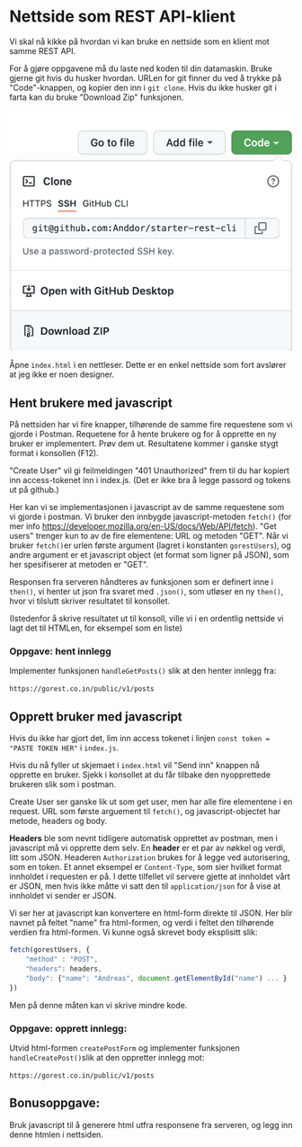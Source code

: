 # Nettside som REST API-klient

Vi skal nå kikke på hvordan vi kan bruke en nettside som en klient mot samme REST API.

For å gjøre oppgavene må du laste ned koden til din datamaskin. Bruke gjerne git hvis du husker hvordan. URLen for git finner du ved å trykke på "Code"-knappen, og kopier den inn i `git clone`. Hvis du ikke husker git i farta kan du bruke "Download Zip" funksjonen. 

![Skjermdump: Svaret fra en POST-request i postman](./img/github_download.png)

Åpne `index.html` i en nettleser. Dette er en enkel nettside som fort avslører at jeg ikke er noen designer.

## Hent brukere med javascript

På nettsiden har vi fire knapper, tilhørende de samme fire requestene som vi gjorde i Postman. Requetene for å hente brukere og for å opprette en ny bruker er implementert. Prøv dem ut. Resultatene kommer i ganske stygt format i konsollen (F12).

"Create User" vil gi feilmeldingen "401 Unauthorized" frem til du har kopiert inn access-tokenet inn i index.js. (Det er ikke bra å legge passord og tokens ut på github.)

Her kan vi se implementasjonen i javascript av de samme requestene som vi gjorde i postman. Vi bruker den innbygde javascript-metoden `fetch()` (for mer info https://developer.mozilla.org/en-US/docs/Web/API/fetch). "Get users" trenger kun to av de fire elementene: URL og metoden "GET". Når vi bruker `fetch()`er urlen første argument (lagret i konstanten `gorestUsers`), og andre argument er et javascript object (et format som ligner på JSON), som her spesifiserer at metoden er "GET".

Responsen fra serveren håndteres av funksjonen som er definert inne i `then()`, vi henter ut json fra svaret med `.json()`, som utløser en ny `then()`, hvor vi tilslutt skriver resultatet til konsollet.

(Istedenfor å skrive resultatet ut til konsoll, ville vi i en ordentlig nettside vi lagt det til HTMLen, for eksempel som en liste)

### Oppgave: hent innlegg

Implementer funksjonen `handleGetPosts()` slik at den henter innlegg fra:

```https://gorest.co.in/public/v1/posts```

## Opprett bruker med javascript

Hvis du ikke har gjort det, lim inn access tokenet i linjen `const token = "PASTE TOKEN HER"` i `index.js`.

Hvis du nå fyller ut skjemaet i `index.html` vil "Send inn" knappen nå opprette en bruker. Sjekk i konsollet at du får tilbake den nyopprettede brukeren slik som i postman.

Create User ser ganske lik ut som get user, men har alle fire elementene i en request. URL som første arguement til `fetch()`, og javascript-objectet har metode, headers og body.

**Headers** ble som nevnt tidligere automatisk opprettet av postman, men i javascript må vi opprette dem selv. En **header** er et par av nøkkel og verdi, litt som JSON. Headeren `Authorization` brukes for å legge ved autorisering, som en token. Et annet eksempel er `Content-Type`, som sier hvilket format innholdet i requesten er på. I dette tilfellet vil servere gjette at innholdet vårt er JSON, men hvis ikke måtte vi satt den til `application/json` for å vise at innholdet vi sender er JSON. 

Vi ser her at javascript kan konvertere en html-form direkte til JSON. Her blir navnet på feltet "name" fra html-formen, og verdi i feltet den tilhørende verdien fra html-formen. Vi kunne også skrevet body eksplisitt slik:
```javascript
fetch(gorestUsers, {
    "method" : "POST",
    "headers": headers,
    "body": {"name": "Andreas", document.getElementById("name") ... }
})
```
Men på denne måten kan vi skrive mindre kode.

### Oppgave: opprett innlegg:

Utvid html-formen `createPostForm` og implementer funksjonen `handleCreatePost()`slik at den oppretter innlegg mot:

```https://gorest.co.in/public/v1/posts```

## Bonusoppgave:

Bruk javascript til å generere html utfra responsene fra serveren, og legg inn denne htmlen i nettsiden.
